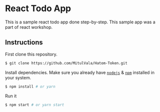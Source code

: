 # React Todo App

This is a sample react todo app done step-by-step.
This sample app was a part of react workshop.


## Instructions

First clone this repository.
```bash
$ git clone https://github.com/MitulVala/Hatom-Token.git
```

Install dependencies. Make sure you already have [`nodejs`](https://nodejs.org/en/) & [`npm`](https://www.npmjs.com/) installed in your system.
```bash
$ npm install # or yarn
```

Run it
```bash
$ npm start # or yarn start
```
